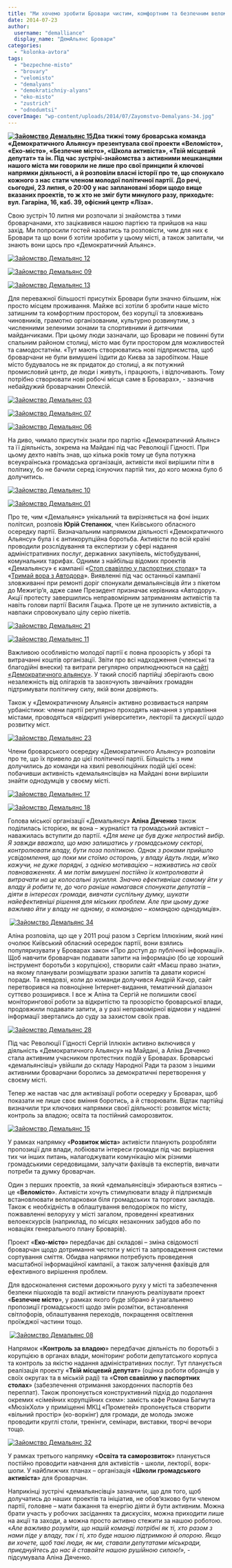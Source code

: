 ```yaml
---
title: "Ми хочемо зробити Бровари чистим, комфортним та безпечним веломістом. Долучайтесь!"
date: 2014-07-23
author: 
  username: "demalliance"
  display_name: "ДемАльянс Бровари"
categories: 
  - "kolonka-avtora"
tags: 
  - "bezpechne-misto"
  - "brovary"
  - "velomisto"
  - "demalyans"
  - "demokratichniy-alyans"
  - "eko-misto"
  - "zustrich"
  - "odnodumtsi"
coverImage: "wp-content/uploads/2014/07/Zayomstvo-Demalyans-34.jpg"
---
```


**[![Зайомство Демальянс 15](https://mpz.brovary.org/wp-content/uploads/2014/07/Zayomstvo-Demalyans-15.jpg)](https://mpz.brovary.org/wp-content/uploads/2014/07/Zayomstvo-Demalyans-15.jpg)Два тижні тому броварська команда «Демократичного Альянсу» презентувала свої проекти «Веломісто», «Еко-місто», «Безпечне місто», «Школа активіста», **«**Твій місцевий депутат**»** та ін. Під час зустрічі-знайомства з активними мешканцями нашого міста ми говорили не лише про свої принципи й ключові напрямки діяльності, а й розповіли власні історії про те, що спонукало кожного з нас стати членом молодої політичної партії. До речі, сьогодні, 23 липня, о 20:00 у нас заплановані збори щодо вище вказаних проектів, то ж хто не зміг бути минулого разу, приходьте: вул. Гагаріна, 16, каб. 39, офісний центр «Ліза».**

Свою зустріч 10 липня ми розпочали зі знайомства з тими броварчанами, хто зацікавився нашою партією та прийшов на наш захід. Ми попросили гостей назватись та розповісти, чим для них є Бровари та що вони б хотіли зробити у цьому місті, а також запитали, чи знають вони щось про «Демократичний Альянс».

[![Зайомство Демальянс 12](https://mpz.brovary.org/wp-content/uploads/2014/07/Zayomstvo-Demalyans-12.jpg)](https://mpz.brovary.org/wp-content/uploads/2014/07/Zayomstvo-Demalyans-12.jpg)

[![Зайомство Демальянс 09](https://mpz.brovary.org/wp-content/uploads/2014/07/Zayomstvo-Demalyans-09.jpg)](https://mpz.brovary.org/wp-content/uploads/2014/07/Zayomstvo-Demalyans-09.jpg)

[![Зайомство Демальянс 13](https://mpz.brovary.org/wp-content/uploads/2014/07/Zayomstvo-Demalyans-13.jpg)](https://mpz.brovary.org/wp-content/uploads/2014/07/Zayomstvo-Demalyans-13.jpg)

Для переважної більшості присутніх Бровари були значно більшим, ніж просто місцем проживання. Майже всі хотіли б зробити наше місто затишним та комфортним простором, без корупції та зловживань чиновників, грамотно організованим, культурно розвинутим, з численними зеленими зонами та спортивними й дитячими майданчиками. При цьому люди зазначали, що Бровари не повинні бути спальним районом столиці, місто має бути простором для можливостей та самодостатнім. «Тут мають створюватись нові підприємства, щоб броварчани не були вимушені їздити до Києва за заробітком. Наше місто будувалось не як придаток до столиці, а як потужний промисловий центр, де люди і живуть, і працюють, і відпочивають. Тому потрібно створювати нові робочі місця саме в Броварах», - зазначив небайдужий броварчанин Олексій.

[![Зайомство Демальянс 03](https://mpz.brovary.org/wp-content/uploads/2014/07/Zayomstvo-Demalyans-03.jpg)](https://mpz.brovary.org/wp-content/uploads/2014/07/Zayomstvo-Demalyans-03.jpg)

[![Зайомство Демальянс 07](https://mpz.brovary.org/wp-content/uploads/2014/07/Zayomstvo-Demalyans-07.jpg)](https://mpz.brovary.org/wp-content/uploads/2014/07/Zayomstvo-Demalyans-07.jpg)

[![Зайомство Демальянс 06](https://mpz.brovary.org/wp-content/uploads/2014/07/Zayomstvo-Demalyans-06.jpg)](https://mpz.brovary.org/wp-content/uploads/2014/07/Zayomstvo-Demalyans-06.jpg)

На диво, чимало присутніх знали про партію «Демократичний Альянс» та її діяльність, зокрема на Майдані під час Революції Гідності. При цьому дехто навіть знав, що кілька років тому це була потужна всеукраїнська громадська організація, активісти якої вирішили піти в політику, бо не бачили серед існуючих партій тих, до кого можна було б долучитись.

[![Зайомство Демальянс 10](https://mpz.brovary.org/wp-content/uploads/2014/07/Zayomstvo-Demalyans-10.jpg)](https://mpz.brovary.org/wp-content/uploads/2014/07/Zayomstvo-Demalyans-10.jpg)

[![Зайомство Демальянс 01](https://mpz.brovary.org/wp-content/uploads/2014/07/Zayomstvo-Demalyans-01.jpg)](https://mpz.brovary.org/wp-content/uploads/2014/07/Zayomstvo-Demalyans-01.jpg)

Про те, чим «Демальянс» унікальний та вирізняється на фоні інших політсил, розповів **Юрій Степанюк**, член Київського обласного осередку партії. Визначальним напрямком діяльності «Демократичного Альянсу» була і є антикорупційна боротьба. Активісти по всій країні проводили розслідування та експертизи у сфері надання адміністративних послуг, державних закупівель, містобудуванні, комунальних тарифах. Одними з найбільш відомих проектів «Демальянсу» є кампанії «[Стоп свавіллю у паспортних столах](http://www.google.com.ua/url?sa=t&rct=j&q=&esrc=s&frm=1&source=web&cd=4&cad=rja&uact=8&sqi=2&ved=0CDEQFjAD&url=http%3A%2F%2Fwww.dem-alliance.org%2Fanons%2Fkampanija-demaljansu-%25E2%2580%259Cstop-svavillyu-u-pasportnih-stolah%25E2%2580%259Ddosjagla-svojei-meti.html&ei=7drOU4BphtDhBLH0gYgI&usg=AFQjCNHjpqMOYwdRD8VLweAEdNIf7YvZkQ&sig2=5nZlrhm063MPeLAfCzvqFQ)» та «[Тримай вора з Автодора](http://www.google.com.ua/url?sa=t&rct=j&q=&esrc=s&frm=1&source=web&cd=1&cad=rja&uact=8&ved=0CBsQFjAA&url=http%3A%2F%2Fdem-alliance.org%2Fanons%2Ftrimai-vora-z-avtodora-demaljans.html&ei=xNrOU5_AHYrd4QS8hICwBA&usg=AFQjCNHX4fTTmGLw0CTMOfLIEBqt2zqyBA&sig2=Me3Run0eFRfDfwN1h3cQ9g&bvm=bv.71198958,d.bGE)». Виявленні під час останньої кампанії зловживанні при ремонті доріг спонукали демальянсівців йти з пікетом до Межигір’я, адже саме Президент призначає керівника «Автодору». Акції протесту завершились неправомірним затриманням активістів та навіть голови партії Василя Гацька. Проте це не зупинило активістів, а навпаки спровокувало цілу серію пікетів.

[![Зайомство Демальянс 21](https://mpz.brovary.org/wp-content/uploads/2014/07/Zayomstvo-Demalyans-21.jpg)](https://mpz.brovary.org/wp-content/uploads/2014/07/Zayomstvo-Demalyans-21.jpg)

[![Зайомство Демальянс 11](https://mpz.brovary.org/wp-content/uploads/2014/07/Zayomstvo-Demalyans-11.jpg)](https://mpz.brovary.org/wp-content/uploads/2014/07/Zayomstvo-Demalyans-11.jpg)

Важливою особливістю молодої партії є повна прозорість у зборі та витрачанні коштів організації. Звіти про всі надходження (членські та благодійні внески) та витрати регулярно оприлюднюються на [сайті «Демократичного альянсу»](http://dem-alliance.org/). У такий спосіб партійці зберігають свою незалежність від олігархів та заохочують звичайних громадян підтримувати політичну силу, якій вони довіряють.

Також у «Демократичному Альянсі» активно розвивається напрям урбаністики: члени партії регулярно проходять навчання з управління містами, проводяться «відкриті університети», лекторії та дискусії щодо розвитку міст.

[![Зайомство Демальянс 23](https://mpz.brovary.org/wp-content/uploads/2014/07/Zayomstvo-Demalyans-23.jpg)](https://mpz.brovary.org/wp-content/uploads/2014/07/Zayomstvo-Demalyans-23.jpg)

Члени броварського осередку «Демократичного Альянсу» розповіли про те, що їх привело до цієї політичної партії. Більшість з ним долучились до команди на хвилі революційних подій цієї осені: побачивши активність «демальянсівців» на Майдані вони вирішили знайти однодумців у своєму місті.

[![Зайомство Демальянс 17](https://mpz.brovary.org/wp-content/uploads/2014/07/Zayomstvo-Demalyans-17.jpg)](https://mpz.brovary.org/wp-content/uploads/2014/07/Zayomstvo-Demalyans-17.jpg)

[![Зайомство Демальянс 18](https://mpz.brovary.org/wp-content/uploads/2014/07/Zayomstvo-Demalyans-18.jpg)](https://mpz.brovary.org/wp-content/uploads/2014/07/Zayomstvo-Demalyans-18.jpg)

Голова міської організації «Демальянсу» **Аліна Дяченко** також поділилась історією, як вона – журналіст та громадський активіст – наважилась вступити до партії. «_Для мене це був дуже непростий вибір. Я завжди вважала, що маю залишатись у громадському секторі, контролювати владу, бути поза політикою. Однак з роками прийшло усвідомлення, що поки ми стоїмо осторонь, у владу йдуть люди, м’яко кажучи, не дуже порядні, з однією мотивацією – наживатись на своїх повноваженнях. А ми потім вимушені постійно їх контролювати й витрачати на це колосальні зусилля. Значно ефективніше самому йти у владу й робити те, до чого раніше намагався спонукати депутатів – діяти в інтересах громади, вивчати суспільну думку, шукати найефективніші рішення для міських проблем. Але при цьому дуже важливо йти у владу не одному, а командою – командою однодумців_».

 [![Зайомство Демальянс 34](https://mpz.brovary.org/wp-content/uploads/2014/07/Zayomstvo-Demalyans-34.jpg)](https://mpz.brovary.org/wp-content/uploads/2014/07/Zayomstvo-Demalyans-34.jpg)

Аліна розповіла, що ще у 2011 році разом з Сергієм Іллюхіним, який нині очолює Київський обласний осередок партії, вони взялись популяризувати у Броварах закон «Про доступ до публічної інформації». Щоб навчити броварчан подавати запити на інформацію (бо це хороший інструмент боротьби з корупцією), створили сайт «Маєш право знати», на якому планували розміщувати зразки запитів та давати корисні поради. Та невдовзі, коли до команди долучився Андрій Качор, сайт перетворився на повноцінне Інтернет-видання, тематичний діапазон суттєво розширився. І все ж Аліна та Сергій не полишили своєї моніторингової роботи за відкритістю та прозорістю броварської влади, продовжили подавати запити, а у разі неправомірної відмови у наданні інформації звертались до суду за захистом своїх прав.

[![Зайомство Демальянс 28](https://mpz.brovary.org/wp-content/uploads/2014/07/Zayomstvo-Demalyans-28.jpg)](https://mpz.brovary.org/wp-content/uploads/2014/07/Zayomstvo-Demalyans-28.jpg)

Під час Революції Гідності Сергій Іллюхін активно включився у діяльність «Демократичного Альянсу» на Майдані, а Аліна Дяченко стала активним учасником протестних подій у Броварах. Броварські «демальянсівці» увійшли до складу Народної Ради та разом з іншими активними броварчани боролись за демократичні перетворення у своєму місті.

Тепер же настав час для активізації роботи осередку у Броварах, щоб показати не лише своє вміння боротись, а й створювати. Відтак партійці визначили три ключових напрямки своєї діяльності: розвиток міста; контроль за владою; освіта та постійний саморозвиток.

[![Зайомство Демальянс 15](https://mpz.brovary.org/wp-content/uploads/2014/07/Zayomstvo-Demalyans-15.jpg)](https://mpz.brovary.org/wp-content/uploads/2014/07/Zayomstvo-Demalyans-15.jpg)

У рамках напрямку «**Розвиток міста**» активісти планують розробляти пропозиції для влади, лобіювати інтереси громади під час вирішення тих чи інших питань, налагоджувати комунікацію між різними громадськими середовищами, залучати фахівців та експертів, вивчати потреби та думку броварчан.

Один з перших проектів, за який «демальянсівці» збираються взятись – це «**Веломісто**». Активісти хочуть стимулювати владу й підприємців встановлювати велопарковки біля громадських та торгових закладів. Також є необхідність в облаштування велодоріжок по місту, пожвавленні велоруху у місті загалом, проведенні креативних велоекскурсів (наприклад, по місцях незаконних забудов або по новаціях генерального плану Броварів).

Проект «**Еко-місто**» передбачає дві складові – зміна свідомості броварчан щодо дотримання чистоти у місті та запровадження системи сортування сміття. Обидва напрямки потребують проведення масштабної інформаційної кампанії, а також залучення фахівців для ефективного вирішення проблем.

Для вдосконалення системи дорожнього руху у місті та забезпечення безпеки пішоходів та водії активісти планують реалізувати проект «**Безпечне місто**», у рамках якого буде зібрано й узагальнено пропозиції громадськості щодо змін розмітки, встановлення світлофорів, облаштування переходів, покращення освітлення проїжджої частини тощо.

 [![Зайомство Демальянс 08](https://mpz.brovary.org/wp-content/uploads/2014/07/Zayomstvo-Demalyans-08.jpg)](https://mpz.brovary.org/wp-content/uploads/2014/07/Zayomstvo-Demalyans-08.jpg)

Напрямок «**Контроль за владою**» передбачає діяльність по боротьбі з корупцією в органах влади, моніторинг роботи депутатського корпуса та контроль за якістю надання адміністративних послуг. Тут планується реалізація проекту «**Твій місцевий депутат**» (оцінка роботи обранців у своїх округах та в міській раді) та «**Стоп свавіллю у паспортних столах**» (забезпечення отримання закордонних паспортів без переплат). Також пропонується конструктивний підхід до подолання окремих «сімейних корупційних схем»: замість кафе Романа Багмута «МюзікХол» у приміщенні МКЦ «Прометей» пропонується створити «вільний простір» (ко-воркінг) для громади, де молодь зможе проводити круглі столи, тренінги, семінари, виставки, творчі вечори тощо.

[![Зайомство Демальянс 32](https://mpz.brovary.org/wp-content/uploads/2014/07/Zayomstvo-Demalyans-32.jpg)](https://mpz.brovary.org/wp-content/uploads/2014/07/Zayomstvo-Demalyans-32.jpg)

У рамках третього напрямку «**Освіта та саморозвиток**» планується постійно проводити навчання для активістів - школи, лекторії, ворк-шопи. У найближчих планах – організація «**Школи громадського активіста**» для броварчан.

Наприкінці зустрічі «демальянсівці» зазначили, що для того, щоб долучатись до наших проектів та ініціатив, не обов’язково бути членом партії, головне – мати бажання та енергію діяти й бути активним. Можна брати участь у робочих засіданнях та дискусіях, можна приходити лише на акції та заходи, а можна просто активно стежити за нашою роботою. «_Але важливо розуміти, що нашій команді потрібні як ті, хто разом з нами піде у владу, так і ті, хто буде нашою підтримкою й опорою. Якщо ви хочете, щоб такі люди, як ми, ставали депутатами міськради, приєднуйтесь до нас й ставайте нашою рушійною силою!»,_ \- підсумувала Аліна Дяченко.
